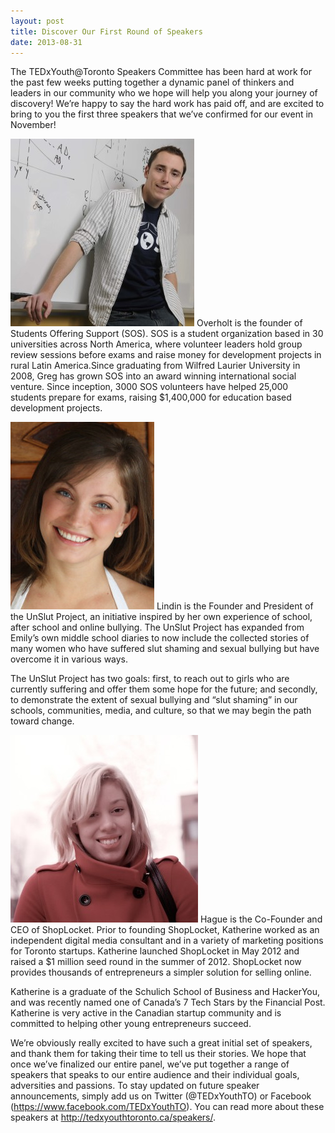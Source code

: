 ```yaml
---
layout: post
title: Discover Our First Round of Speakers
date: 2013-08-31
---
```


The TEDxYouth@Toronto Speakers Committee has been hard at work for the past few weeks putting together a dynamic panel of thinkers and leaders in our community who we hope will help you along your journey of discovery! We’re happy to say the hard work has paid off, and are excited to bring to you the first three speakers that we’ve confirmed for our event in November!

![Greg Overholt](/img/post_img/Overholt1-294x300.jpg) Overholt is the founder of Students Offering Support (SOS). SOS is a student organization based in 30 universities across North America, where volunteer leaders hold group review sessions before exams and raise money for development projects in rural Latin America.Since graduating from Wilfred Laurier University in 2008, Greg has grown SOS into an award winning international social venture. Since inception, 3000 SOS volunteers have helped 25,000 students prepare for exams, raising $1,400,000 for education based development projects.

![Emily Lindin](/img/post_img/Lindin2-230x300.jpg) Lindin is the Founder and President of the UnSlut Project, an initiative inspired by her own experience of school, after school and online bullying. The UnSlut Project has expanded from Emily’s own middle school diaries to now include the collected stories of many women who have suffered slut shaming and sexual bullying but have overcome it in various ways.

The UnSlut Project has two goals: first, to reach out to girls who are currently suffering and offer them some hope for the future; and secondly, to demonstrate the extent of sexual bullying and “slut shaming” in our schools, communities, media, and culture, so that we may begin the path toward change.

![Katherine Hague](/img/post_img/Hague1-300x300.jpg) Hague is the Co-Founder and CEO of ShopLocket. Prior to founding ShopLocket, Katherine worked as an independent digital media consultant and in a variety of marketing positions for Toronto startups. Katherine launched ShopLocket in May 2012 and raised a $1 million seed round in the summer of 2012. ShopLocket now provides thousands of entrepreneurs a simpler solution for selling online.

Katherine is a graduate of the Schulich School of Business and HackerYou, and was recently named one of Canada’s 7 Tech Stars by the Financial Post. Katherine is very active in the Canadian startup community and is committed to helping other young entrepreneurs succeed.


We’re obviously really excited to have such a great initial set of speakers, and thank them for taking their time to tell us their stories. We hope that once we’ve finalized our entire panel, we’ve put together a range of speakers that speaks to our entire audience and their individual goals, adversities and passions. To stay updated on future speaker announcements, simply add us on Twitter (@TEDxYouthTO) or Facebook (https://www.facebook.com/TEDxYouthTO). You can read more about these speakers at http://tedxyouthtoronto.ca/speakers/.
